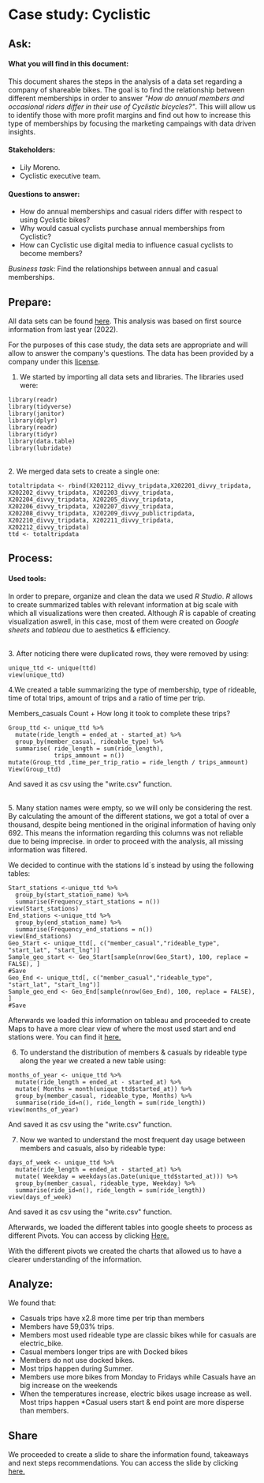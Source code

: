 # Case study: Cyclistic


## Ask:

#### What you will find in this document:

This document shares the steps in the analysis of a data set regarding a company of shareable bikes. The goal is to find the relationship between different memberships in order to answer *"How do annual members and occasional riders differ in their use of Cyclistic bicycles?"*. This wiill allow us to identify those with more profit margins and find out how to increase this type of memberships by focusing the marketing campaings with data driven insights.

#### Stakeholders:

-   Lily Moreno.
-   Cyclistic executive team.

#### Questions to answer:

-   How do annual memberships and casual riders differ with respect to using Cyclistic bikes?
-   Why would casual cyclists purchase annual memberships from Cyclistic?
-   How can Cyclistic use digital media to influence casual cyclists to become members?

*Business task*: Find the relationships between annual and casual memberships.

## Prepare:

All data sets can be found [here](https://divvy-tripdata.s3.amazonaws.com/index.html). This analysis was based on first source information from last year (2022).

For the purposes of this case study, the data sets are appropriate and will allow to answer the company's questions. The data has been provided by a company under this [license](https://ride.divvybikes.com/data-license-agreement).


1. We started by importing all data sets and libraries. The libraries used were:

```{r}
library(readr)
library(tidyverse)
library(janitor)
library(dplyr)
library(readr)
library(tidyr)
library(data.table)
library(lubridate)
```

\
2. We merged data sets to create a single one:

```{r}
totaltripdata <- rbind(X202112_divvy_tripdata,X202201_divvy_tripdata,	X202202_divvy_tripdata,	X202203_divvy_tripdata,	X202204_divvy_tripdata,	X202205_divvy_tripdata,	X202206_divvy_tripdata,	X202207_divvy_tripdata,	X202208_divvy_tripdata,	X202209_divvy_publictripdata,	X202210_divvy_tripdata,	X202211_divvy_tripdata,	X202212_divvy_tripdata)
ttd <- totaltripdata
```



## Process:

#### Used tools:

In order to prepare, organize and clean the data we used *R Studio*. *R* allows to create summarized tables with relevant information at big scale with which all visualizations were then created. Although *R* is capable of creating visualization aswell, in this case, most of them were created on *Google sheets* and *tableau* due to aesthetics & efficiency.

\
3. After noticing there were duplicated rows, they were removed by using:

```{r}
unique_ttd <- unique(ttd)
view(unique_ttd)
```

4.We created a table summarizing the type of membership, type of rideable, time of total trips, amount of trips and a ratio of time per trip.

Members_casuals Count + How long it took to complete these trips?

```{r}
Group_ttd <- unique_ttd %>%
  mutate(ride_length = ended_at - started_at) %>% 
  group_by(member_casual, rideable_type) %>%
  summarise( ride_length = sum(ride_length),
             trips_ammount = n())
mutate(Group_ttd ,time_per_trip_ratio = ride_length / trips_ammount)
View(Group_ttd)
```

And saved it as csv using the "write.csv" function.

\
5. Many station names were empty, so we will only be considering the rest.\
By calculating the amount of the different stations, we got a total of over a thousand, despite being mentioned in the original information of having only 692. This means the information regarding this columns was not reliable due to being imprecise. in order to proceed with the analysis, all missing information was filtered.

We decided to continue with the stations Id´s instead by using the following tables:

```{r}
Start_stations <-unique_ttd %>% 
  group_by(start_station_name) %>% 
  summarise(Frequency_start_stations = n())
view(Start_stations)
End_stations <-unique_ttd %>% 
  group_by(end_station_name) %>% 
  summarise(Frequency_end_stations = n())
view(End_stations)
Geo_Start <- unique_ttd[, c("member_casual","rideable_type", "start_lat", "start_lng")]
Sample_geo_start <- Geo_Start[sample(nrow(Geo_Start), 100, replace = FALSE), ]
#Save
Geo_End <- unique_ttd[, c("member_casual","rideable_type", "start_lat", "start_lng")]
Sample_geo_end <- Geo_End[sample(nrow(Geo_End), 100, replace = FALSE), ]
#Save
```

Afterwards we loaded this information on tableau and proceeded to create Maps to have a more clear view of where the most used start and end stations were. You can find it [here.](https://public.tableau.com/views/CycliticsStations/Story1)

6.  To understand the distribution of members & casuals by rideable type along the year we created a new table using:

```{r}
months_of_year <- unique_ttd %>% 
  mutate(ride_length = ended_at - started_at) %>%
  mutate( Months = month(unique_ttd$started_at)) %>% 
  group_by(member_casual, rideable_type, Months) %>% 
  summarise(ride_id=n(), ride_length = sum(ride_length))
view(months_of_year)
```

And saved it as csv using the "write.csv" function.

7.  Now we wanted to understand the most frequent day usage between members and casuals, also by rideable type:

```{r}
days_of_week <- unique_ttd %>% 
  mutate(ride_length = ended_at - started_at) %>%
  mutate( Weekday = weekdays(as.Date(unique_ttd$started_at))) %>% 
  group_by(member_casual, rideable_type, Weekday) %>% 
  summarise(ride_id=n(), ride_length = sum(ride_length))
view(days_of_week)
```

And saved it as csv using the "write.csv" function.

Afterwards, we loaded the different tables into google sheets to process as different Pivots. You can access by clicking [Here.](https://docs.google.com/spreadsheets/d/1c3dkHICGCMb71rwtfu_XPAY1iNQ_5oJ2OGz6Phsgjn8/edit?usp=sharing)

With the different pivots we created the charts that allowed us to have a clearer understanding of the information.

## Analyze:

We found that:

-   Casuals trips have x2.8 more time per trip than members
-   Members have 59,03% trips.
-   Members most used rideable type are classic bikes while for casuals are electric_bike.
-   Casual members longer trips are with Docked bikes
-   Members do not use docked bikes.
-   Most trips happen during Summer.
-   Members use more bikes from Monday to Fridays while Casuals have an big increase on the weekends
-   When the temperatures increase, electric bikes usage increase as well. Most trips happen \*Casual users start & end point are more disperse than members.

## Share

We proceeded to create a slide to share the information found, takeaways and next steps recommendations. You can access the slide by clicking [here.](https://docs.google.com/presentation/d/1-mk-YMbnPQjdDX4ny4MVpFn2SZq1IcSJYI7K2NT8pcM/edit#slide=id.g1dca03f005f_0_10)

